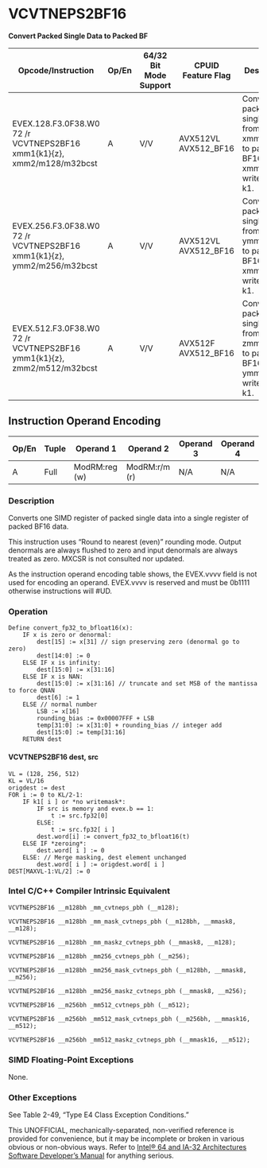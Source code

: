 # VCVTNEPS2BF16

**Convert Packed Single Data to Packed BF**

| Opcode/Instruction                                                     | Op/En | 64/32 Bit Mode Support | CPUID Feature Flag   | Description                                                                              |
| ---------------------------------------------------------------------- | ----- | ---------------------- | -------------------- | ---------------------------------------------------------------------------------------- |
| EVEX.128.F3.0F38.W0 72 /r VCVTNEPS2BF16 xmm1{k1}{z}, xmm2/m128/m32bcst | A     | V/V                    | AVX512VL AVX512_BF16 | Convert packed single data from xmm2/m128 to packed BF16 data in xmm1 with writemask k1. |
| EVEX.256.F3.0F38.W0 72 /r VCVTNEPS2BF16 xmm1{k1}{z}, ymm2/m256/m32bcst | A     | V/V                    | AVX512VL AVX512_BF16 | Convert packed single data from ymm2/m256 to packed BF16 data in xmm1 with writemask k1. |
| EVEX.512.F3.0F38.W0 72 /r VCVTNEPS2BF16 ymm1{k1}{z}, zmm2/m512/m32bcst | A     | V/V                    | AVX512F AVX512_BF16  | Convert packed single data from zmm2/m512 to packed BF16 data in ymm1 with writemask k1. |

## Instruction Operand Encoding

| Op/En | Tuple | Operand 1     | Operand 2     | Operand 3 | Operand 4 |
| ----- | ----- | ------------- | ------------- | --------- | --------- |
| A     | Full  | ModRM:reg (w) | ModRM:r/m (r) | N/A       | N/A       |

### Description

Converts one SIMD register of packed single data into a single register of packed BF16 data.

This instruction uses “Round to nearest (even)” rounding mode. Output denormals are always flushed to zero and input denormals are always treated as zero. MXCSR is not consulted nor updated.

As the instruction operand encoding table shows, the EVEX.vvvv field is not used for encoding an operand. EVEX.vvvv is reserved and must be 0b1111 otherwise instructions will #​​​UD.

### Operation

```
Define convert_fp32_to_bfloat16(x):
    IF x is zero or denormal:
        dest[15] := x[31] // sign preserving zero (denormal go to zero)
        dest[14:0] := 0
    ELSE IF x is infinity:
        dest[15:0] := x[31:16]
    ELSE IF x is NAN:
        dest[15:0] := x[31:16] // truncate and set MSB of the mantissa to force QNAN
        dest[6] := 1
    ELSE // normal number
        LSB := x[16]
        rounding_bias := 0x00007FFF + LSB
        temp[31:0] := x[31:0] + rounding_bias // integer add
        dest[15:0] := temp[31:16]
    RETURN dest

```

#### VCVTNEPS2BF16 dest, src

```
VL = (128, 256, 512)
KL = VL/16
origdest := dest
FOR i := 0 to KL/2-1:
    IF k1[ i ] or *no writemask*:
        IF src is memory and evex.b == 1:
            t := src.fp32[0]
        ELSE:
            t := src.fp32[ i ]
        dest.word[i] := convert_fp32_to_bfloat16(t)
    ELSE IF *zeroing*:
        dest.word[ i ] := 0
    ELSE: // Merge masking, dest element unchanged
        dest.word[ i ] := origdest.word[ i ]
DEST[MAXVL-1:VL/2] := 0

```

### Intel C/C++ Compiler Intrinsic Equivalent

```
VCVTNEPS2BF16 __m128bh _mm_cvtneps_pbh (__m128);

```

```
VCVTNEPS2BF16 __m128bh _mm_mask_cvtneps_pbh (__m128bh, __mmask8, __m128);

```

```
VCVTNEPS2BF16 __m128bh _mm_maskz_cvtneps_pbh (__mmask8, __m128);

```

```
VCVTNEPS2BF16 __m128bh _mm256_cvtneps_pbh (__m256);

```

```
VCVTNEPS2BF16 __m128bh _mm256_mask_cvtneps_pbh (__m128bh, __mmask8, __m256);

```

```
VCVTNEPS2BF16 __m128bh _mm256_maskz_cvtneps_pbh (__mmask8, __m256);

```

```
VCVTNEPS2BF16 __m256bh _mm512_cvtneps_pbh (__m512);

```

```
VCVTNEPS2BF16 __m256bh _mm512_mask_cvtneps_pbh (__m256bh, __mmask16, __m512);

```

```
VCVTNEPS2BF16 __m256bh _mm512_maskz_cvtneps_pbh (__mmask16, __m512);

```

### SIMD Floating-Point Exceptions

None.

### Other Exceptions

See Table 2-49, “Type E4 Class Exception Conditions.”

This UNOFFICIAL, mechanically-separated, non-verified reference is provided for convenience, but it may be
incomplete or broken in various obvious or non-obvious
ways. Refer to [Intel® 64 and IA-32 Architectures Software Developer’s Manual](https://software.intel.com/en-us/download/intel-64-and-ia-32-architectures-sdm-combined-volumes-1-2a-2b-2c-2d-3a-3b-3c-3d-and-4) for anything serious.
